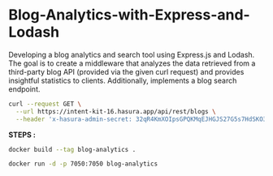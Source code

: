 # Blog-Analytics-with-Express-and-Lodash

Developing a blog analytics and search tool using Express.js and Lodash. The goal is to create a middleware that analyzes the data retrieved 
from a third-party blog API (provided via the given curl request) and provides insightful statistics to clients. Additionally, implements a blog search endpoint.

```bash
curl --request GET \
  --url https://intent-kit-16.hasura.app/api/rest/blogs \
  --header 'x-hasura-admin-secret: 32qR4KmXOIpsGPQKMqEJHGJS27G5s7HdSKO3gdtQd2kv5e852SiYwWNfxkZOBuQ6'
```


**STEPS :**
```bash
docker build --tag blog-analytics .
```
```bash
docker run -d -p 7050:7050 blog-analytics
```

